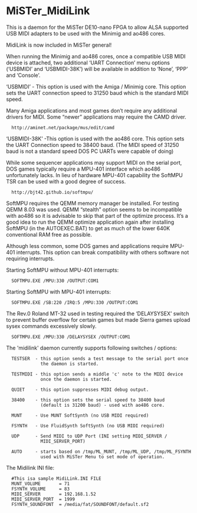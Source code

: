 # MiSTer_MidiLink
This is a daemon for the MiSTer DE10-nano FPGA to allow ALSA supported USB MIDI adapters to be used with the Minimig and ao486 cores.

MidiLink is now included in MiSTer general!

When running the Minimig and ao486 cores, once a compatible USB MIDI device is attached, two additional ‘UART Connection’ menu options (‘USBMIDI’ and ‘USBMIDI-38K’) will be available in addition to ‘None’, ‘PPP’ and ‘Console’.

‘USBMIDI’ - This option is used with the Amiga / Minimig core. This option sets the UART connection speed to 31250 baud which is the standard MIDI speed.

Many Amiga applications and most games don’t require any additional drivers for MIDI. Some “newer” applications may require the CAMD driver.
      
      http://aminet.net/package/mus/edit/camd
      
‘USBMIDI-38K’ -This option is used with the ao486 core. This option sets the UART Connection speed to 38400 baud. (The MIDI speed of 31250 baud is not a standard speed DOS PC UARTs were capable of doing)

While some sequencer applications may support MIDI on the serial port, DOS games typically require a MPU-401 interface which ao486 unfortunately lacks. In lieu of hardware MPU-401 capability the SoftMPU TSR can be used with a good degree of success.

      http://bjt42.github.io/softmpu/
      
SoftMPU requires the QEMM memory manager be installed. For testing QEMM 8.03 was used. QEMM “stealth” option seems to be incompatible with ao486 so it is advisable to skip that part of the optimize process. It’s a good idea to run the QEMM optimize application again after installing SoftMPU (in the AUTOEXEC.BAT) to get as much of the lower 640K conventional RAM free as possible.

Although less common, some DOS games and applications require MPU-401 interrupts. This option can break compatibility with others software not requiring interrupts.

Starting SoftMPU without MPU-401 interrupts:
      
      SOFTMPU.EXE /MPU:330 /OUTPUT:COM1

Starting SoftMPU with MPU-401 interrupts:

      SOFTMPU.EXE /SB:220 /IRQ:5 /MPU:330 /OUTPUT:COM1  

The Rev.0 Roland MT-32 used in testing required the ‘DELAYSYSEX’ switch to prevent buffer overflow for certain games but made Sierra games upload sysex commands excessively slowly.
      
      SOFTMPU.EXE /MPU:330 /DELAYSYSEX /OUTPUT:COM1

The 'midilink' daemon currently supports following switches / options:

      TESTSER  - this option sends a test message to the serial port once 
                 the daemon is started.  
                 
      TESTMIDI - this option sends a middle 'c' note to the MIDI device 
                 once the daemon is started. 

      QUIET    - this option suppresses MIDI debug output.  

      38400    - this option sets the serial speed to 38400 baud 
                 (default is 31200 baud) - used with ao486 core.
      
      MUNT     - Use MUNT SoftSynth (no USB MIDI required)

      FSYNTH   - Use FluidSynth SoftSynth (no USB MIDI required)

      UDP      - Send MIDI to UDP Port (INI setting MIDI_SERVER /
                 MIDI_SERVER_PORT)

      AUTO     - starts based on /tmp/ML_MUNT, /tmp/ML_UDP, /tmp/ML_FSYNTH 
                 used with MiSTer Menu to set mode of operation. 

The Midilink INI file:

      #This isa sample MidiLink.INI FILE 
      MUNT_VOLUME       = 71
      FSYNTH_VOLUME     = 83
      MIDI_SERVER       = 192.168.1.52
      MIDI_SERVER_PORT  = 1999
      FSYNTH_SOUNDFONT  = /media/fat/SOUNDFONT/default.sf2
